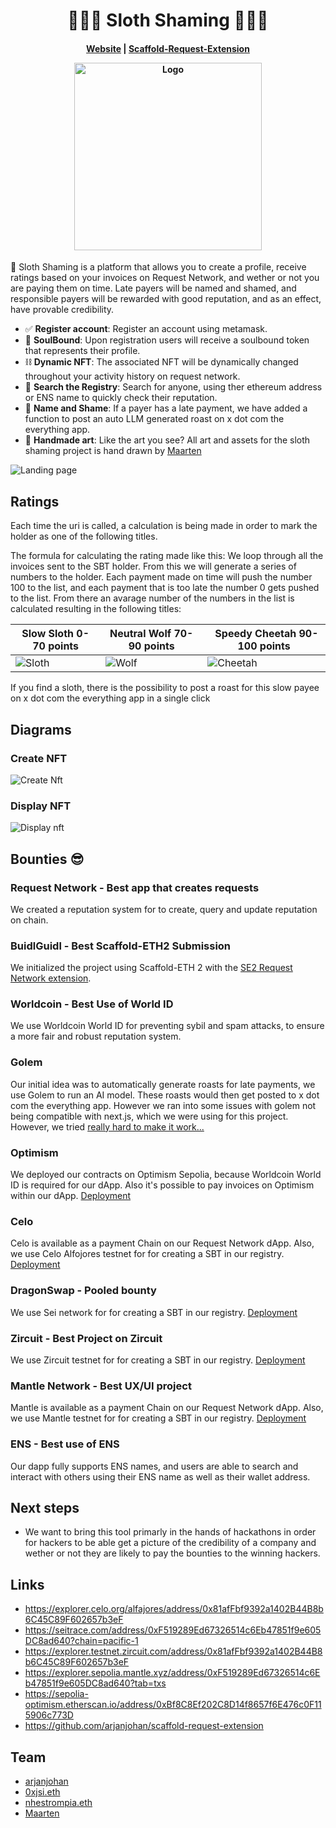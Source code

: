 <h1 align="center">
🦥🦥🦥 Sloth Shaming 🦥🦥🦥
</h1>

<h4 align="center">
  <a href="https://slothshaming.com">Website</a> |
  <a href="https://github.com/arjanjohan/scaffold-request-extension">Scaffold-Request-Extension </a>
  <p align="center">
    <img src="./assets/Logo.png" alt="Logo" width="300" height="auto">
  </p>
</h4>

🦥 Sloth Shaming is a platform that allows you to create a profile, receive ratings based on your invoices on Request Network, and wether or not you are paying them on time. Late payers will be named and shamed, and responsible payers will be rewarded with good reputation, and as an effect, have provable credibility.

- ✅ **Register account**: Register an account using metamask.
- 🩻 **SoulBound**: Upon registration users will receive a soulbound token that represents their profile.
- ⛓️ **Dynamic NFT**: The associated NFT will be dynamically changed throughout your activity history on request network.
- 🔎 **Search the Registry**: Search for anyone, using ther ethereum address or ENS name to quickly check their reputation.
- 💅 **Name and Shame**: If a payer has a late payment, we have added a function to post an auto LLM generated roast on x dot com the everything app.
- 🎨 **Handmade art**: Like the art you see? All art and assets for the sloth shaming project is hand drawn by [Maarten](https://x.com/Mdjvanh)

![Landing page](assets/ui.png)

## Ratings

Each time the uri is called, a calculation is being made in order to mark the holder as one of the following titles.

The formula for calculating the rating made like this: We loop through all the invoices sent to the SBT holder. From this we will generate a series of numbers to the holder. Each payment made on time will push the number 100 to the list, and each payment that is too late the number 0 gets pushed to the list. From there an avarage number of the numbers in the list is calculated resulting in the following titles:

|     Slow Sloth 0-70 points     |  Neutral Wolf 70-90 points  |    Speedy Cheetah 90-100 points    |
|--------------------------------|-----------------------------|------------------------------------|
| ![Sloth](assets/SlothChar.svg) |![Wolf](assets/WolfChar.svg) | ![Cheetah](assets/CheetahChar.svg) |


If you find a sloth, there is the possibility to post a roast for this slow payee on x dot com the everything app in a single click

## Diagrams
### Create NFT
![Create Nft](assets/create_nft.png)

### Display NFT
![Display nft](assets/display_nft.png)

## Bounties 😎

### Request Network - Best app that creates requests
We created a reputation system for to create, query and update reputation on chain. 

### BuidlGuidl - Best Scaffold-ETH2 Submission
We initialized the project using Scaffold-ETH 2 with the [SE2 Request Network extension](https://github.com/arjanjohan/scaffold-request-extension). 

### Worldcoin - Best Use of World ID 
We use Worldcoin World ID for preventing sybil and spam attacks, to ensure a more fair and robust reputation system.

### Golem
Our initial idea was to automatically generate roasts for late payments, we use Golem to run an AI model. These roasts would then get posted to x dot com the everything app. However we ran into some issues with golem not being compatible with next.js, which we were using for this project. However, we tried [really hard to make it work...](https://github.com/warsaw-hackers/Sloth-Shaming/commit/e3f74e0ccc45d9b1b83b66476b7631af8f66498b)

### Optimism
We deployed our contracts on Optimism Sepolia, because Worldcoin World ID is required for our dApp. Also it's possible to pay invoices on Optimism within our dApp. [Deployment](https://sepolia-optimism.etherscan.io/address/0xBf8C8Ef202C8D14f8657f6E476c0F115906c773D)

### Celo
Celo is available as a payment Chain on our Request Network dApp. Also, we use Celo Alfojores testnet for for creating a SBT in our registry. [Deployment](https://explorer.celo.org/alfajores/address/0x81afFbf9392a1402B44B8b6C45C89F602657b3eF)

### DragonSwap - Pooled bounty
We use Sei network for for creating a SBT in our registry. [Deployment](https://seitrace.com/address/0xF519289Ed67326514c6Eb47851f9e605DC8ad640?chain=pacific-1)

### Zircuit - Best Project on Zircuit
We use Zircuit testnet for for creating a SBT in our registry. [Deployment](https://explorer.testnet.zircuit.com/address/0x81afFbf9392a1402B44B8b6C45C89F602657b3eF)

### Mantle Network - Best UX/UI project
Mantle is available as a payment Chain on our Request Network dApp. Also, we use Mantle testnet for for creating a SBT in our registry. [Deployment](https://explorer.sepolia.mantle.xyz/address/0xF519289Ed67326514c6Eb47851f9e605DC8ad640?tab=txs)

### ENS - Best use of ENS
Our dapp fully supports ENS names, and users are able to search and interact with others using their ENS name as well as their wallet address.

## Next steps

- We want to bring this tool primarly in the hands of hackathons in order for hackers to be able get a picture of the credibility of a company and wether or not they are likely to pay the bounties to the winning hackers.

## Links

- https://explorer.celo.org/alfajores/address/0x81afFbf9392a1402B44B8b6C45C89F602657b3eF
- https://seitrace.com/address/0xF519289Ed67326514c6Eb47851f9e605DC8ad640?chain=pacific-1
- https://explorer.testnet.zircuit.com/address/0x81afFbf9392a1402B44B8b6C45C89F602657b3eF
- https://explorer.sepolia.mantle.xyz/address/0xF519289Ed67326514c6Eb47851f9e605DC8ad640?tab=txs
- https://sepolia-optimism.etherscan.io/address/0xBf8C8Ef202C8D14f8657f6E476c0F115906c773D
- https://github.com/arjanjohan/scaffold-request-extension


## Team

- [arjanjohan](https://x.com/arjanjohan)
- [0xjsi.eth](https://x.com/0xjsieth)
- [nhestrompia.eth](https://x.com/nhestrompia)
- [Maarten](https://x.com/Mdjvanh)